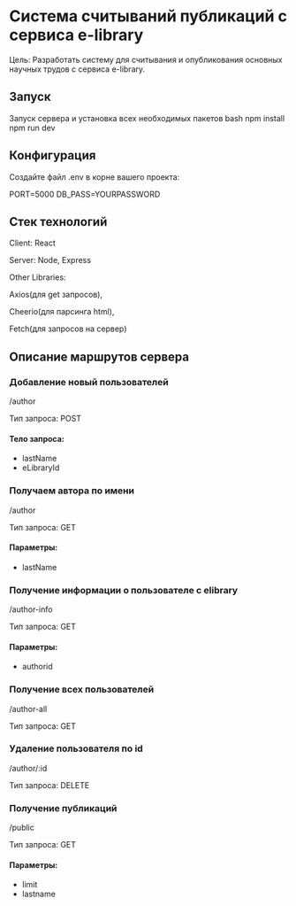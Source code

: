 # Система считываний публикаций с сервиса e-library
Цель: Разработать систему для считывания и опубликования основных научных трудов с сервиса e-library.


## Запуск


Запуск сервера и установка всех необходимых пакетов
bash
  npm install
  npm run dev 

    
## Конфигурация



Создайте файл .env в корне вашего проекта:

PORT=5000
DB_PASS=YOURPASSWORD


## Стек технологий

Client: React

Server: Node, Express

Other Libraries: 

Axios(для get запросов),


 Cheerio(для парсинга html),

 
Fetch(для запросов на сервер)


## Описание маршрутов сервера

 ### Добавление новый пользователей  
 
/author

Тип запроса: POST

#### Тело запроса: 
- lastName
- eLibraryId

 ### Получаем автора по имени  
 
/author

Тип запроса: GET


#### Параметры: 
- lastName

 ### Получение информации о пользователе с elibrary
 
/author-info

Тип запроса: GET

#### Параметры: 
- authorid

### Получение всех пользователей
 
/author-all

Тип запроса: GET

 ### Удаление пользователя по id
 
/author/:id

Тип запроса: DELETE

 ### Получение публикаций
 
/public

Тип запроса: GET

#### Параметры: 
- limit
- lastname
